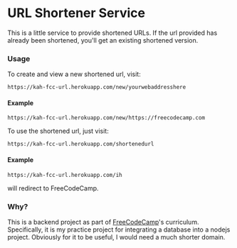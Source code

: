 # URL Shortener Service

This is a little service to provide shortened URLs. If the url provided has already been shortened,
 you'll get an existing shortened version.

### Usage

To create and view a new shortened url, visit:

    https://kah-fcc-url.herokuapp.com/new/yourwebaddresshere

#### Example

    https://kah-fcc-url.herokuapp.com/new/https://freecodecamp.com

To use the shortened url, just visit:

    https://kah-fcc-url.herokuapp.com/shortenedurl

#### Example

    https://kah-fcc-url.herokuapp.com/ih
will redirect to FreeCodeCamp.

### Why?

This is a backend project as part of [FreeCodeCamp](https://freecodecamp.com)'s curriculum. 
Specifically, it is my practice project for integrating a database into a nodejs project. 
Obviously for it to be useful, I would need a much shorter domain.